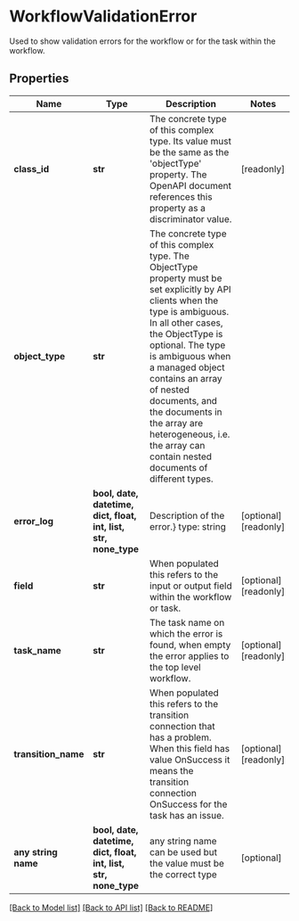 # WorkflowValidationError

Used to show validation errors for the workflow or for the task within the workflow.
## Properties
Name | Type | Description | Notes
------------ | ------------- | ------------- | -------------
**class_id** | **str** | The concrete type of this complex type. Its value must be the same as the &#39;objectType&#39; property. The OpenAPI document references this property as a discriminator value. | [readonly] 
**object_type** | **str** | The concrete type of this complex type. The ObjectType property must be set explicitly by API clients when the type is ambiguous. In all other cases, the  ObjectType is optional.  The type is ambiguous when a managed object contains an array of nested documents, and the documents in the array are heterogeneous, i.e. the array can contain nested documents of different types. | 
**error_log** | **bool, date, datetime, dict, float, int, list, str, none_type** | Description of the error.} type: string | [optional] [readonly] 
**field** | **str** | When populated this refers to the input or output field within the workflow or task. | [optional] [readonly] 
**task_name** | **str** | The task name on which the error is found, when empty the error applies to the top level workflow. | [optional] [readonly] 
**transition_name** | **str** | When populated this refers to the transition connection that has a problem. When this field has value OnSuccess it means the transition connection OnSuccess for the task has an issue. | [optional] [readonly] 
**any string name** | **bool, date, datetime, dict, float, int, list, str, none_type** | any string name can be used but the value must be the correct type | [optional]

[[Back to Model list]](../README.md#documentation-for-models) [[Back to API list]](../README.md#documentation-for-api-endpoints) [[Back to README]](../README.md)



